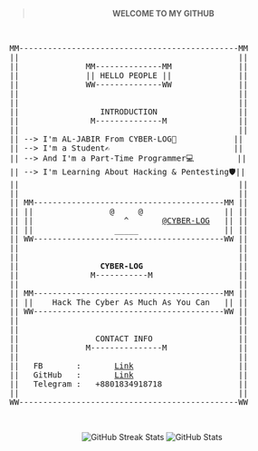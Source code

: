<br><div align="center"><b>

> WELCOME TO MY GITHUB

</b><br></div>

<pre>
MM----------------------------------------------MM
||                                              ||
||              MM--------------MM              ||
||              || HELLO PEOPLE ||              ||
||              WW--------------WW              ||
||                                              ||
||                                              ||
||                 INTRODUCTION                 ||
||               M--------------M               ||
||                                              ||
|| --> I'm AL-JABIR From CYBER-LOG🥳            ||
|| --> I'm a Student✍️                          ||
|| --> And I'm a Part-Time Programmer💻         ||
|| --> I'm Learning About Hacking & Pentesting🛡||
||                                              ||
||                                              ||
|| MM----------------------------------------MM ||
|| ||                @     @                 || ||
|| ||                   ^       <a href="https://www.facebook.com/al.jabir.543">@CYBER-LOG</a>   || ||
|| ||                 _____                  || ||
|| WW----------------------------------------WW ||
||                                              || 
||                                              ||
||                 <b>CYBER-LOG</b>                    ||
||               M-----------M                  ||
||                                              ||
|| MM----------------------------------------MM ||
|| ||    Hack The Cyber As Much As You Can   || ||
|| WW----------------------------------------WW ||
||                                              ||
||                                              ||
||                CONTACT INFO                  ||
||              M---------------M               ||
||                                              ||
||   FB       :       <a href="https://www.facebook.com/al.jabir.543">Link</a>                      ||
||   GitHub   :       <a href="https://github.com/Cyber-Log">Link</a>                      ||
||   Telegram :   +8801834918718                ||
||                                              ||
WW----------------------------------------------WW
</pre>

<br>

<p align="center">
<img alt = "GitHub Streak Stats" src="https://github-readme-streak-stats.herokuapp.com/?user=Cyber-Log">  
<img alt = "GitHub Stats" src="https://github-readme-stats.vercel.app/api?username=Cyber-Log&show_icons=true&theme=radical">


